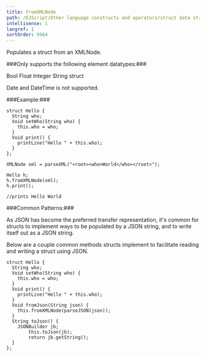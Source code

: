 ```yaml
---
title: fromXMLNode
path: /EJScript/Other language constructs and operators/struct data structure/fromXMLNode
intellisense: 1
langref: 1
sortOrder: 9564
---
```


Populates a struct from an XMLNode.



###Only supports the following element datatypes:###

Bool
Float
Integer
String
struct

Date and DateTime is not supported.




###Example:###
    
    struct Hello {
      String who;
      Void setWho(String who) {
        this.who = who;
      }
      Void print() {
        printLine("Hello " + this.who);
      }
    };
    
    XMLNode xml = parseXML("<root><who>World</who></root>");
    
    Hello h;
    h.fromXMLNode(xml);
    h.print();
    
    //prints Hello World
    



###Common Patterns:###

As JSON has become the preferred transfer representation, it's common for structs to implement ways to be populated by a JSON string, and to write itself out as a JSON string.

Below are a couple common methods structs implement to facilitate reading and writing a struct using JSON.


    struct Hello {
      String who;
      Void setWho(String who) {
        this.who = who;
      }
      Void print() {
        printLine("Hello " + this.who);
      }
      Void fromJson(String json) {
        this.fromXMLNode(parseJSON(json));
      }
      String toJson() {
        JSONBuilder jb;
    		this.toJson(jb);
    		return jb.getString();
      }
    };


